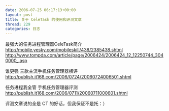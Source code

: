 ```yaml
---
date: 2006-07-25 06:17:13+00:00
layout: post
title: 关于 CeleTask 的使用和评测文章
thread: 229
categories: 日志
---
```


最强大的任务进程管理器CeleTask简介  
http://mobile.yesky.com/mobileskill/438/2385438.shtml  
http://www.tompda.com/article/page/2006424/2006424_12_12250744_3040000_.asp  
  
谁更强 三款主流手机任务管理器横评  
http://publish.it168.com/2006/0724/20060724006501.shtml  
  
任务进程我全管 手机任务管理器评测  
http://publish.it168.com/2006/0711/20060711000601.shtml  
  
评测文章说的全是 CT 的好话，但我保证不是托：）
